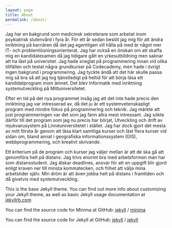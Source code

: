 ```yaml
---
layout: page
title: About
permalink: /about/
---
```


Jag har en bakgrund som medicinsk sekreterare som arbetat inom psykiatrisk slutenvård i fyra år. För ett år sedan beslöt jag mig för att ändra inriktning på karriären då det jag egentligen vill hålla på med är något mer IT- och problemlösningsorienterat. Jag har också en önskan om att skaffa mig en kandidatexamen då jag tidigare gått en yrkesutbildning men saknar att ha läst på universitet. Jag hade sneglat på programmering innan vid olika tillfällen och testat några grundkurser på Codecademy, men hade i övrigt ingen bakgrund i programmering. Jag tyckte ändå att det här skulle passa mig så bra så att jag tog tjänstledigt på heltid för att börja läsa ett kandidatprogram inom ämnet. Det blev Informatik med inriktning systemutveckling på Mittuniversitetet.

Efter en tid på det nya programmet insåg jag att det inte hade precis den inriktning jag var intresserad av, då det ju är ett systemvetenskapligt program med mindre fokus på programmering och teknik. Jag märkte att just programmeringen var det som jag fann allra mest intressant. Jag sökte därför till det program som jag nu precis har börjat, Utveckling och drift av mjukvarusystem på Linnéuniversitetet i stället. Jag har dock gjort det mesta av mitt första år genom att läsa klart samtliga kurser och läst flera kurser vid sidan om, bland annat i geografiska informationssystem (GIS), webbprogrammering, och kreativt skrivande.

Ett kriterium på de program och kurser jag väljer mellan är att de ska gå att genomföra helt på distans. Jag trivs enormt bra med arbetsformen man har som distansstudent. Jag älskar deadlines, ansvar för att en uppgift blir gjord enligt kraven ner till minsta kommatecken, och frihet att välja mina arbetstider själv. Min dröm är att även jobba helt på distans i framtiden och då givetvis med systemutveckling.


This is the base Jekyll theme. You can find out more info about customizing your Jekyll theme, as well as basic Jekyll usage documentation at [jekyllrb.com](https://jekyllrb.com/)

You can find the source code for Minima at GitHub:
[jekyll][jekyll-organization] /
[minima](https://github.com/jekyll/minima)

You can find the source code for Jekyll at GitHub:
[jekyll][jekyll-organization] /
[jekyll](https://github.com/jekyll/jekyll)


[jekyll-organization]: https://github.com/jekyll
